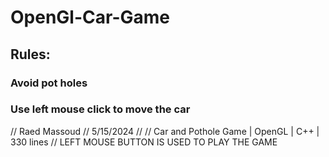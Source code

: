 # OpenGl-Car-Game
## Rules:
### Avoid pot holes
### Use left mouse click to move the car


// Raed Massoud
// 5/15/2024
// 
// Car and Pothole Game | OpenGL | C++ | 330 lines
// LEFT MOUSE BUTTON IS USED TO PLAY THE GAME